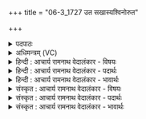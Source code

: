 +++
title = "06-3_1727 उत सखास्यश्विनोरुत"

+++
<details><summary>पदपाठः</summary>

उ꣣त꣢। स꣡खा꣢꣯। स। खा꣣। असि। अश्वि꣡नोः꣢꣯। उ꣣त꣢। मा꣣ता꣢। ग꣡वा꣢꣯म्। अ꣣सि। उ꣣त꣢। उ꣣षः। व꣡स्वः꣢꣯। ई꣣शिषे। १७२७।
</details>

<details><summary>अधिमन्त्रम् (VC)</summary>

- उषाः
- वामदेवो गौतमः
- गायत्री
- षड्जः
</details>

<details><summary>हिन्दी : आचार्य रामनाथ वेदालंकार - विषयः</summary>

आगे फिर प्राकृतिक और दिव्य उषा वर्णित है।
</details>

<details><summary>हिन्दी : आचार्य रामनाथ वेदालंकार - पदार्थः</summary>

पदार्थान्वय -  प्रथम—प्राकृतिक उषा के पक्ष में। (उत) और, हे (उषः) उषा ! तू (अश्विनोः) द्यावापृथिवी की (सखा) सहचरी (असि) है (उत) और (गवाम्) किरणों की (माता) माता (असि) है। (उत) और, तू (वस्वः) प्रकाशरूप धन की (ईशिषे) अधीश्वरी है ॥ द्वितीय—दिव्य उषा के पक्ष में। (उत) और, हे (उषः) उषा के समान वर्तमान ऋतम्भरा प्रज्ञा ! तू (अश्विनोः) योगी के आत्मा और मन की (सखा) सहचरी (असि) है, (उत) और (गवाम्) ईश्वरीय प्रकाशों की (माता) माता (असि) है। (उत) और तू (वस्वः) योग-समाधि रूप धन की (ईशिषे) अधिष्ठात्री है ॥३॥ यहाँ श्लेष अलङ्कार है ॥३॥
</details>

<details><summary>हिन्दी : आचार्य रामनाथ वेदालंकार - भावार्थः</summary>

भावार्थ -  जैसे प्राकृतिक उषा द्यावापृथिवी में व्याप्त होकर ज्योतिरूप धन से सबको धनवान् कर देती है,वैसे ही योगमार्ग में ऋतम्भरा प्रज्ञा आत्मा और मन में व्याप्त होकर योगसिद्धियों के धन से योगियों को कृतार्थ करती है ॥३॥
</details>

<details><summary>संस्कृत : आचार्य रामनाथ वेदालंकार - विषयः</summary>

अथ पुनरपि प्राकृतिकीं दिव्यां चोषसं वर्णयति।
</details>

<details><summary>संस्कृत : आचार्य रामनाथ वेदालंकार - पदार्थः</summary>

पदार्थान्वय -  प्रथमः—प्राकृतिक्या उषसः पक्षे। (उत) अथ, हे (उषः) प्रभातकान्ते ! त्वम् (अश्विनोः) द्यावापृथिव्योः (सखा) सहचारिणी (असि) वर्तसे, (उत) अपि च (गवाम्) किरणानाम् (माता) जननी (असि) वर्तसे। (उत) अपि च, त्वम् (वस्वः) प्रकाशरूपस्य धनस्य (ईशिषे) अधीश्वरी विद्यसे ॥ द्वितीयः—दिव्याया उषसः पक्षे। (उत) अथापि, हे (उषः) उषर्वद् विद्यमाने ऋतम्भरे प्रज्ञे त्वम् (अश्विनोः) योगिनः आत्ममनसोः (सखा) सहचारिणी (असि) विद्यसे, (उत) अपि च (गवाम्) ईश्वरीयप्रकाशानाम् (माता) जननी (असि) विद्यसे। (उत) अपि च, त्वम् (वस्वः) योगसमाधिरूपस्य धनस्य (ईशिषे) अधिष्ठात्री वर्तसे ॥३॥२ अत्र श्लेषालङ्कारः ॥३॥
</details>

<details><summary>संस्कृत : आचार्य रामनाथ वेदालंकार - भावार्थः</summary>

भावार्थ -  यथा प्राकृतिक्युषा द्यावापृथिव्यावभिव्याप्य ज्योतिर्धनेन सर्वान् धनवतः करोति तथैव योगमार्गे ऋतम्भरा प्रज्ञाऽऽत्ममनसी अभिव्याप्य योगसिद्धिधनेन योगिनः कृतार्थयति ॥३॥
</details>